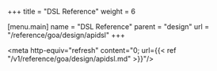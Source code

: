 +++
title = "DSL Reference"
weight = 6

[menu.main]
name = "DSL Reference"
parent = "design"
url = "/reference/goa/design/apidsl"
+++

<meta http-equiv="refresh" content="0; url={{< ref "/v1/reference/goa/design/apidsl.md" >}}"/>
